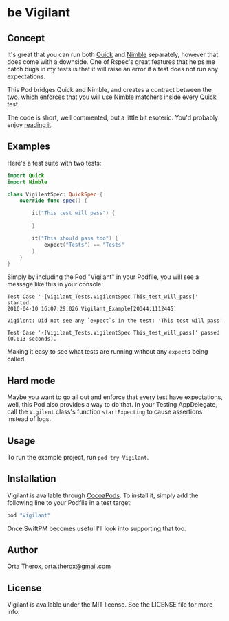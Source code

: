 # be Vigilant

## Concept

It's great that you can run both [Quick](https://github.com/quick/quick) and [Nimble](https://github.com/quick/nimble) separately, however that does come with a downside. One of Rspec's great features that helps me catch bugs in my tests is that it will raise an error if a test does not run any expectations.

This Pod bridges Quick and Nimble, and creates a contract between the two. which enforces that you will use Nimble matchers inside every Quick test. 

The code is short, well commented, but a little bit esoteric. You'd probably enjoy [reading it](https://github.com/orta/vigilant/blob/master/Vigilent/Classes/Vigilent.m).

## Examples

Here's a test suite with two tests:

``` swift
import Quick
import Nimble

class VigilentSpec: QuickSpec {
    override func spec() {

        it("This test will pass") {
            
        }

        it("This should pass too") {
            expect("Tests") == "Tests"
        }
    }
}
```

Simply by including the Pod "Vigilant" in your Podfile, you will see a message like this in your console:

```
Test Case '-[Vigilant_Tests.VigilentSpec This_test_will_pass]' started.
2016-04-10 16:07:29.026 Vigilant_Example[20344:1112445] 

Vigilent: Did not see any `expect`s in the test: 'This test will pass'

Test Case '-[Vigilant_Tests.VigilentSpec This_test_will_pass]' passed (0.013 seconds).
```

Making it easy to see what tests are running without any `expect`s being called.

## Hard mode

Maybe you want to go all out and enforce that every test have expectations, well, this Pod 
also provides a way to do that. In your Testing AppDelegate, call the `Vigilent` class's function
`startExpecting` to cause assertions instead of logs.

## Usage

To run the example project, run `pod try Vigilant`.

## Installation

Vigilant is available through [CocoaPods](http://cocoapods.org). To install
it, simply add the following line to your Podfile in a test target:

```ruby
pod "Vigilant"
```

Once SwiftPM becomes useful I'll look into supporting that too.

## Author

Orta Therox, orta.therox@gmail.com

## License

Vigilant is available under the MIT license. See the LICENSE file for more info.
